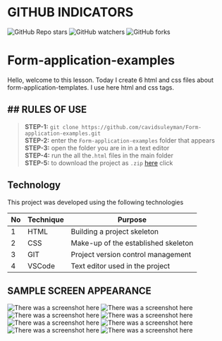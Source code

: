 # GITHUB INDICATORS

![GitHub Repo stars](https://img.shields.io/github/stars/cavidsuleyman/SADE-HOM-PAGE?style=for-the-badge)
![GitHub watchers](https://img.shields.io/github/watchers/cavidsuleyman/SADE-HOM-PAGE?style=for-the-badge)
![GitHub forks](https://img.shields.io/github/forks/cavidsuleyman/SADE-HOM-PAGE?style=for-the-badge)

# Form-application-examples

Hello, welcome to this lesson. Today I create 6 html and css files about form-application-templates. I use here html and css tags. 
## ## RULES OF USE

> **STEP-1:** `git clone https://github.com/cavidsuleyman/Form-application-examples.git` <br/>
> **STEP-2:**  enter the `Form-application-examples` folder that appears <br/>
> **STEP-3:**  open the folder you are in in a text editor <br/>
> **STEP-4:**  run the  all the`.html` files in the main folder <br/>
> **STEP-5:**  to download the project as `.zip`  [here](https://github.com/cavidsuleyman/Form-application-examples/archive/refs/heads/master.zip) click <br/>


## Technology

This project was developed using the following technologies

| No | Technique | Purpose |
| - | ---------- | --------------------- |
| 1 | HTML | Building a project skeleton |
| 2 | CSS |  Make-up of the established skeleton |
| 3 | GIT |  Project version control management |
| 4 | VSCode | Text editor used in the project |


## SAMPLE SCREEN APPEARANCE

![There was a screenshot here](./screen-1.png)
![There was a screenshot here](./screen-img/screen-2.png)
![There was a screenshot here](./screen-img/screen-3.png)
![There was a screenshot here](./screen-img/screen-4.png)
![There was a screenshot here](./screen-img/screen-5.png)
![There was a screenshot here](./screen-img/screen-6.png)
![There was a screenshot here](./screen-img/screen-7.png)
![There was a screenshot here](./screen-img/screen-8.png)




